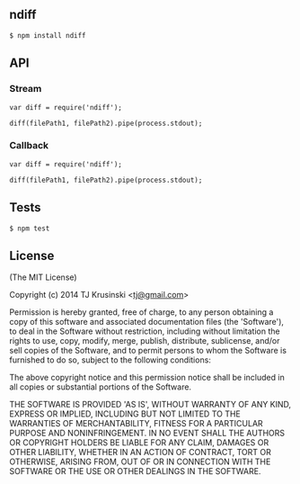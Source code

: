 ## ndiff

```
$ npm install ndiff
```

## API

### Stream
```
var diff = require('ndiff');

diff(filePath1, filePath2).pipe(process.stdout);
```
### Callback
```
var diff = require('ndiff');

diff(filePath1, filePath2).pipe(process.stdout);
```

## Tests

```
$ npm test
```

## License

(The MIT License)

Copyright (c) 2014 TJ Krusinski &lt;tj@gmail.com&gt;

Permission is hereby granted, free of charge, to any person obtaining
a copy of this software and associated documentation files (the
'Software'), to deal in the Software without restriction, including
without limitation the rights to use, copy, modify, merge, publish,
distribute, sublicense, and/or sell copies of the Software, and to
permit persons to whom the Software is furnished to do so, subject to
the following conditions:

The above copyright notice and this permission notice shall be
included in all copies or substantial portions of the Software.

THE SOFTWARE IS PROVIDED 'AS IS', WITHOUT WARRANTY OF ANY KIND,
EXPRESS OR IMPLIED, INCLUDING BUT NOT LIMITED TO THE WARRANTIES OF
MERCHANTABILITY, FITNESS FOR A PARTICULAR PURPOSE AND NONINFRINGEMENT.
IN NO EVENT SHALL THE AUTHORS OR COPYRIGHT HOLDERS BE LIABLE FOR ANY
CLAIM, DAMAGES OR OTHER LIABILITY, WHETHER IN AN ACTION OF CONTRACT,
TORT OR OTHERWISE, ARISING FROM, OUT OF OR IN CONNECTION WITH THE
SOFTWARE OR THE USE OR OTHER DEALINGS IN THE SOFTWARE.
